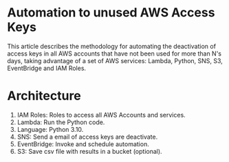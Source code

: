 # Automation to unused AWS Access Keys

This article describes the methodology for automating the deactivation of access keys in all AWS accounts that have not been used for more than N's days, taking advantage of a set of AWS services: Lambda, Python, SNS, S3, EventBridge and IAM Roles.


# Architecture
1. IAM Roles: Roles to access all AWS Accounts and services.
2. Lambda: Run the Python code.
3. Language: Python 3.10.
4. SNS: Send a email of access keys are deactivate.
5. EventBridge: Invoke and schedule automation.
6. S3: Save csv file with results in a bucket (optional).
